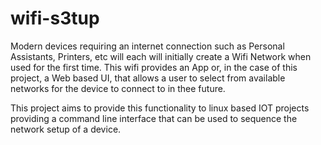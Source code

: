 # wifi-s3tup

Modern devices requiring an internet connection such as Personal Assistants, Printers, etc will each will initially
create a Wifi Network when used for the first time. This wifi provides an App or, in the case of this project, a 
Web based UI, that allows a user to select from available networks for the device to connect to in thee future.

This project aims to provide this functionality to linux based IOT projects providing a command line interface that can
be used to sequence the network setup of a device.
